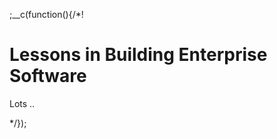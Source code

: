 
;__c(function(){/*!

# Lessons in Building Enterprise Software

Lots ..

[//]: # (@~|blog/lessons-enterprise/part-1|~@)

*/});
